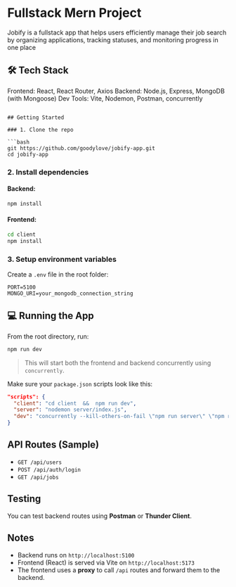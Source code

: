 # Fullstack Mern Project

Jobify is a fullstack app that helps users efficiently manage their job search by organizing applications, tracking statuses, and monitoring progress in one place

## 🛠 Tech Stack

Frontend: React, React Router, Axios
Backend: Node.js, Express, MongoDB (with Mongoose)
Dev Tools: Vite, Nodemon, Postman, concurrently

````

## Getting Started

### 1. Clone the repo

```bash
git https://github.com/goodylove/jobify-app.git
cd jobify-app
````

### 2. Install dependencies

#### Backend:

```bash
npm install
```

#### Frontend:

```bash
cd client
npm install
```

### 3. Setup environment variables

Create a `.env` file in the root folder:

```env
PORT=5100
MONGO_URI=your_mongodb_connection_string
```

## 💻 Running the App

From the root directory, run:

```bash
npm run dev
```

> This will start both the frontend and backend concurrently using `concurrently`.

Make sure your `package.json` scripts look like this:

```json
"scripts": {
  "client": "cd client  &&  npm run dev",
  "server": "nodemon server/index.js",
  "dev": "concurrently --kill-others-on-fail \"npm run server\" \"npm run client\""
}
```

## API Routes (Sample)

- `GET /api/users`
- `POST /api/auth/login`
- `GET /api/jobs`

## Testing

You can test backend routes using **Postman** or **Thunder Client**.

## Notes

- Backend runs on `http://localhost:5100`
- Frontend (React) is served via Vite on `http://localhost:5173`
- The frontend uses a **proxy** to call `/api` routes and forward them to the backend.

```

```
